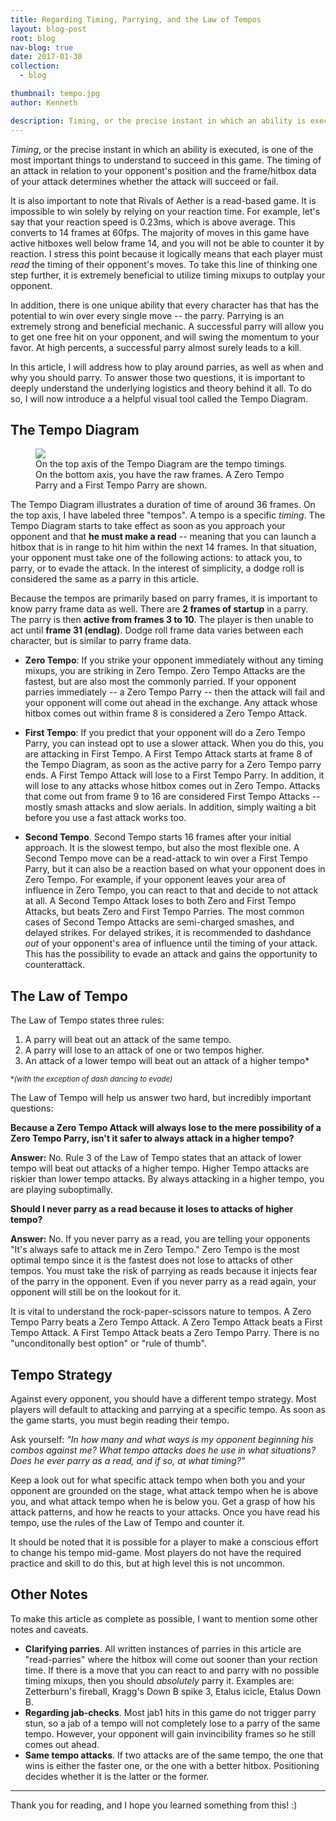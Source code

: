```yaml
---
title: Regarding Timing, Parrying, and the Law of Tempos
layout: blog-post
root: blog
nav-blog: true
date: 2017-01-30
collection:
  - blog

thumbnail: tempo.jpg
author: Kenneth

description: Timing, or the precise instant in which an ability is executed, is one of the most important things to understand to succeed in this game.
---
```


*Timing*, or the precise instant in which an ability is executed, is one of the most important things to understand to succeed in this game. The timing of an attack in relation to your opponent's position and the frame/hitbox data of your attack determines whether the attack will succeed or fail.

It is also important to note that Rivals of Aether is a read-based game. It is impossible to win solely by relying on your reaction time. For example, let's say that your reaction speed is 0.23ms, which is above average. This converts to 14 frames at 60fps. The majority of moves in this game have active hitboxes well below frame 14, and you will not be able to counter it by reaction. I stress this point because it logically means that each player must *read* the timing of their opponent's moves. To take this line of thinking one step further, it is extremely beneficial to utilize timing mixups to outplay your opponent.

In addition, there is one unique ability that every character has that has the potential to win over every single move -- the parry. Parrying is an extremely strong and beneficial mechanic. A successful parry will allow you to get one free hit on your opponent, and will swing the momentum to your favor. At high percents, a successful parry almost surely leads to a kill.

In this article, I will address how to play around parries, as well as when and why you should parry. To answer those two questions, it is important to deeply understand the underlying logistics and theory behind it all. To do so, I will now introduce a a helpful visual tool called the Tempo Diagram.

<h2 class="margin-top">The Tempo Diagram</h2>

<figure>
<img src="/assets/images/tempo-diagram.png">
<figcaption>On the top axis of the Tempo Diagram are the tempo timings. On the bottom axis, you have the raw frames. A Zero Tempo Parry and a First Tempo Parry are shown.</figcaption>
</figure>

The Tempo Diagram illustrates a duration of time of around 36 frames. On the top axis, I have labeled three "tempos". A tempo is a specific *timing*. The Tempo Diagram starts to take effect as soon as you approach your opponent and that **he must make a read** -- meaning that you can launch a hitbox that is in range to hit him within the next 14 frames. In that situation, your opponent must take one of the following actions: to attack you, to parry, or to evade the attack. In the interest of simplicity, a dodge roll is considered the same as a parry in this article.

Because the tempos are primarily based on parry frames, it is important to know parry frame data as well. There are **2 frames of startup** in a parry. The parry is then **active from frames 3 to 10**. The player is then unable to act until **frame 31 (endlag)**. Dodge roll frame data varies between each character, but is similar to parry frame data.

* **Zero Tempo**: If you strike your opponent immediately without any timing mixups, you are striking in Zero Tempo. Zero Tempo Attacks are the fastest, but are also most the commonly parried. If your opponent parries immediately -- a Zero Tempo Parry -- then the attack will fail and your opponent will come out ahead in the exchange. Any attack whose hitbox comes out within frame 8 is considered a Zero Tempo Attack.

* **First Tempo**: If you predict that your opponent will do a Zero Tempo Parry, you can instead opt to use a slower attack. When you do this, you are attacking in First Tempo. A First Tempo Attack starts at frame 8 of the Tempo Diagram, as soon as the active parry for a Zero Tempo parry ends. A First Tempo Attack will lose to a First Tempo Parry. In addition, it will lose to any attacks whose hitbox comes out in Zero Tempo. Attacks that come out from frame 9 to 16 are considered First Tempo Attacks -- mostly smash attacks and slow aerials. In addition, simply waiting a bit before you use a fast attack works too.

* **Second Tempo**. Second Tempo starts 16 frames after your initial approach. It is the slowest tempo, but also the most flexible one. A Second Tempo move can be a read-attack to win over a First Tempo Parry, but it can also be a reaction based on what your opponent does in Zero Tempo. For example, if your opponent leaves your area of influence in Zero Tempo, you can react to that and decide to not attack at all. A Second Tempo Attack loses to both Zero and First Tempo Attacks, but beats Zero and First Tempo Parries. The most common cases of Second Tempo Attacks are semi-charged smashes, and delayed strikes.  For delayed strikes, it is recommended to dashdance *out* of your opponent's area of influence until the timing of your attack. This has the possibility to evade an attack and gains the opportunity to counterattack.


<h2 class="margin-top">The Law of Tempo</h2>

The Law of Tempo states three rules:
1. A parry will beat out an attack of the same tempo.
2. A parry will lose to an attack of one or two tempos higher.
3. An attack of a lower tempo will beat out an attack of a higher tempo*

<small>\**(with the exception of dash dancing to evade)*</small>

The Law of Tempo will help us answer two hard, but incredibly important questions:

**Because a Zero Tempo Attack will always lose to the mere possibility of a Zero Tempo Parry, isn't it safer to always attack in a higher tempo?**

**Answer:** No. Rule 3 of the Law of Tempo states that an attack of lower tempo will beat out attacks of a higher tempo. Higher Tempo attacks are riskier than lower tempo attacks. By always attacking in a higher tempo, you are playing suboptimally.


**Should I never parry as a read because it loses to attacks of higher tempo?**

**Answer:** No. If you never parry as a read, you are telling your opponents "It's always safe to attack me in Zero Tempo." Zero Tempo is the most optimal tempo since it is the fastest does not lose to attacks of other tempos. You must take the risk of parrying as reads because it injects fear of the parry in the opponent. Even if you never parry as a read again, your opponent will still be on the lookout for it.


It is vital to understand the rock-paper-scissors nature to tempos. A Zero Tempo Parry beats a Zero Tempo Attack. A Zero Tempo Attack beats a First Tempo Attack. A First Tempo Attack beats a Zero Tempo Parry. There is no "unconditonally best option" or "rule of thumb".


<h2 class="margin-top">Tempo Strategy</h2>

Against every opponent, you should have a different tempo strategy. Most players will default to attacking and parrying at a specific tempo. As soon as the game starts, you must begin reading their tempo.

Ask yourself: *"In how many and what ways is my opponent beginning his combos against me? What tempo attacks does he use in what situations? Does he ever parry as a read, and if so, at what timing?"*

Keep a look out for what specific attack tempo when both you and your opponent are grounded on the stage, what attack tempo when he is above you, and what attack tempo when he is below you. Get a grasp of how his attack patterns, and how he reacts to your attacks. Once you have read his tempo, use the rules of the Law of Tempo and counter it.

It should be noted that it is possible for a player to make a conscious effort to change his tempo mid-game. Most players do not have the required practice and skill to do this, but at high level this is not uncommon.


<h2 class="margin-top">Other Notes</h2>

To make this article as complete as possible, I want to mention some other notes and caveats.

* **Clarifying parries**. All written instances of parries in this article are "read-parries" where the hitbox will come out sooner than your rection time. If there is a move that you can react to and parry with no possible timing mixups, then you should *absolutely* parry it. Examples are: Zetterburn's fireball, Kragg's Down B spike 3, Etalus icicle, Etalus Down B.
* **Regarding jab-checks**. Most jab1 hits in this game do not trigger parry stun, so a jab of a tempo will not completely lose to a parry of the same tempo. However, your opponent will gain invincibility frames so he still comes out ahead.
* **Same tempo attacks**. If two attacks are of the same tempo, the one that wins is either the faster one, or the one with a better hitbox. Positioning decides whether it is the latter or the former.



<hr>

Thank you for reading, and I hope you learned something from this! :)

